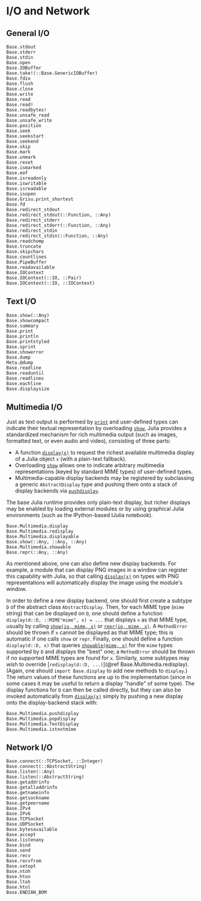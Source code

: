 # I/O and Network

## General I/O

```@docs
Base.stdout
Base.stderr
Base.stdin
Base.open
Base.IOBuffer
Base.take!(::Base.GenericIOBuffer)
Base.fdio
Base.flush
Base.close
Base.write
Base.read
Base.read!
Base.readbytes!
Base.unsafe_read
Base.unsafe_write
Base.position
Base.seek
Base.seekstart
Base.seekend
Base.skip
Base.mark
Base.unmark
Base.reset
Base.ismarked
Base.eof
Base.isreadonly
Base.iswritable
Base.isreadable
Base.isopen
Base.Grisu.print_shortest
Base.fd
Base.redirect_stdout
Base.redirect_stdout(::Function, ::Any)
Base.redirect_stderr
Base.redirect_stderr(::Function, ::Any)
Base.redirect_stdin
Base.redirect_stdin(::Function, ::Any)
Base.readchomp
Base.truncate
Base.skipchars
Base.countlines
Base.PipeBuffer
Base.readavailable
Base.IOContext
Base.IOContext(::IO, ::Pair)
Base.IOContext(::IO, ::IOContext)
```

## Text I/O

```@docs
Base.show(::Any)
Base.showcompact
Base.summary
Base.print
Base.println
Base.printstyled
Base.sprint
Base.showerror
Base.dump
Meta.@dump
Base.readline
Base.readuntil
Base.readlines
Base.eachline
Base.displaysize
```

## Multimedia I/O

Just as text output is performed by [`print`](@ref) and user-defined types can indicate their textual
representation by overloading [`show`](@ref), Julia provides a standardized mechanism for rich multimedia
output (such as images, formatted text, or even audio and video), consisting of three parts:

  * A function [`display(x)`](@ref) to request the richest available multimedia display of a Julia object
    `x` (with a plain-text fallback).
  * Overloading [`show`](@ref) allows one to indicate arbitrary multimedia representations (keyed by standard
    MIME types) of user-defined types.
  * Multimedia-capable display backends may be registered by subclassing a generic `AbstractDisplay` type
    and pushing them onto a stack of display backends via [`pushdisplay`](@ref).

The base Julia runtime provides only plain-text display, but richer displays may be enabled by
loading external modules or by using graphical Julia environments (such as the IPython-based IJulia
notebook).

```@docs
Base.Multimedia.display
Base.Multimedia.redisplay
Base.Multimedia.displayable
Base.show(::Any, ::Any, ::Any)
Base.Multimedia.showable
Base.repr(::Any, ::Any)
```

As mentioned above, one can also define new display backends. For example, a module that can display
PNG images in a window can register this capability with Julia, so that calling [`display(x)`](@ref) on
types with PNG representations will automatically display the image using the module's window.

In order to define a new display backend, one should first create a subtype `D` of the abstract
class `AbstractDisplay`.  Then, for each MIME type (`mime` string) that can be displayed on `D`, one should
define a function `display(d::D, ::MIME"mime", x) = ...` that displays `x` as that MIME type,
usually by calling [`show(io, mime, x)`](@ref) or [`repr(io, mime, x)`](@ref).
A `MethodError` should be thrown if `x` cannot be displayed
as that MIME type; this is automatic if one calls `show` or `repr`. Finally, one should define a function
`display(d::D, x)` that queries [`showable(mime, x)`](@ref) for the `mime` types supported by `D`
and displays the "best" one; a `MethodError` should be thrown if no supported MIME types are found
for `x`.  Similarly, some subtypes may wish to override [`redisplay(d::D, ...)`](@ref Base.Multimedia.redisplay). (Again, one should
`import Base.display` to add new methods to `display`.) The return values of these functions are
up to the implementation (since in some cases it may be useful to return a display "handle" of
some type).  The display functions for `D` can then be called directly, but they can also be invoked
automatically from [`display(x)`](@ref) simply by pushing a new display onto the display-backend stack
with:

```@docs
Base.Multimedia.pushdisplay
Base.Multimedia.popdisplay
Base.Multimedia.TextDisplay
Base.Multimedia.istextmime
```

## Network I/O

```@docs
Base.connect(::TCPSocket, ::Integer)
Base.connect(::AbstractString)
Base.listen(::Any)
Base.listen(::AbstractString)
Base.getaddrinfo
Base.getalladdrinfo
Base.getnameinfo
Base.getsockname
Base.getpeername
Base.IPv4
Base.IPv6
Base.TCPSocket
Base.UDPSocket
Base.bytesavailable
Base.accept
Base.listenany
Base.bind
Base.send
Base.recv
Base.recvfrom
Base.setopt
Base.ntoh
Base.hton
Base.ltoh
Base.htol
Base.ENDIAN_BOM
```
